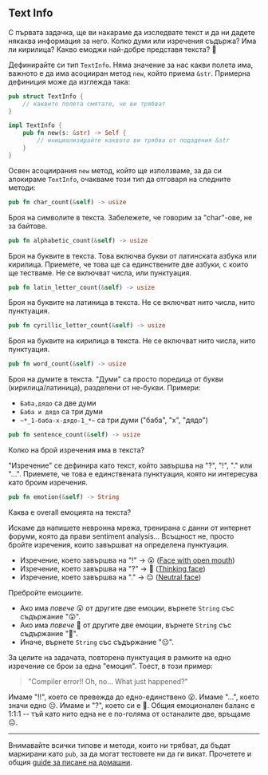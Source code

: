 ## Text Info

С първата задачка, ще ви накараме да изследвате текст и да ни дадете някаква информация за него. Колко думи или изречения съдържа? Има ли кирилица? Какво емоджи най-добре представя текста? 🤔

Дефинирайте си тип `TextInfo`. Няма значение за нас какви полета има, важното е да има асоцииран метод `new`, който приема `&str`. Примерна дефиниция може да изглежда така:

``` rust
pub struct TextInfo {
    // каквито полета смятате, че ви трябват
}

impl TextInfo {
    pub fn new(s: &str) -> Self {
        // инициализирайте каквото ви трябва от подадения &str
    }
}
```

Освен асоциирания `new` метод, който ще използваме, за да си алокираме `TextInfo`, очакваме този тип да отговаря на следните методи:

``` rust
pub fn char_count(&self) -> usize
```
Броя на символите в текста. Забележете, че говорим за "char"-ове, не за байтове.

``` rust
pub fn alphabetic_count(&self) -> usize
```
Броя на буквите в текста. Това включва букви от латинската азбука или кирилица. Приемете, че това ще са единствените две азбуки, с които ще тестваме. Не се включват числа, или пунктуация.

``` rust
pub fn latin_letter_count(&self) -> usize
```
Броя на буквите на латиница в текста. Не се включват нито числа, нито пунктуация.


``` rust
pub fn cyrillic_letter_count(&self) -> usize
```
Броя на буквите на кирилица в текста. Не се включват нито числа, нито пунктуация.


``` rust
pub fn word_count(&self) -> usize
```
Броя на думите в текста. "Думи" са просто поредица от букви (кирилица/латиница), разделени от не-букви. Примери:

- `Баба,дядо` са две думи
- `Баба и дядо` са три думи
- `~*_1-баба-x-дядо-1_*~` са три думи ("баба", "x", "дядо")

``` rust
pub fn sentence_count(&self) -> usize
```
Колко на брой изречения има в текста?

"Изречение" се дефинира като текст, който завършва на "?", "!", "." или "...". Приемете, че това е единствената пунктуация, която ни интересува като броим изречения.

``` rust
pub fn emotion(&self) -> String
```

Каква е overall емоцията на текста?

Искаме да напишете невронна мрежа, тренирана с данни от интернет форуми, която да прави sentiment analysis... Всъщност не, просто бройте изречения, които завършват на определена пунктуация.

- Изречение, което завършва на "!" &rarr; 😮 ([Face with open mouth](https://emojipedia.org/face-with-open-mouth/))
- Изречение, което завършва на "?" &rarr; 🤔 ([Thinking face](https://emojipedia.org/thinking-face/))
- Изречение, което завършва на "." &rarr; 😐 ([Neutral face](https://emojipedia.org/neutral-face/))

Пребройте емоциите.

- Ако има *повече* 😮 от другите две емоции, върнете `String` със съдържание "😮".
- Ако има *повече* 🤔 от другите две емоции, върнете `String` със съдържание "🤔".
- Иначе, върнете `String` със съдържание "😐".

За целите на задачата, повторена пунктуация в рамките на едно изречение се брои за една "емоция". Тоест, в този пример:

> "Compiler error!! Oh, no... What just happened?"

Имаме "!!", което се превежда до едно-единствено 😮. Имаме "...", което значи едно 😐. Имаме и "?", което си е 🤔. Общия емоционален баланс е 1:1:1 -- тъй като нито една не е по-голяма от останалите две, връщаме 😐.

<hr>

Внимавайте всички типове и методи, които ни трябват, да бъдат маркирани като `pub`, за да могат тестовете ни да ги викат. Прочетете и общия [guide за писане на домашни](https://fmi.rust-lang.bg/tasks/guide).
